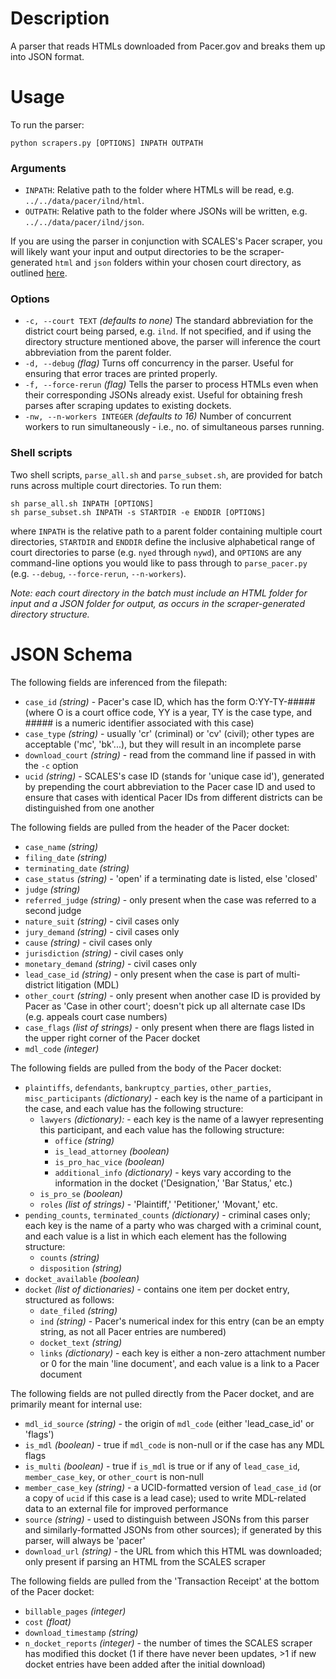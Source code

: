 # Description
A parser that reads HTMLs downloaded from Pacer.gov and breaks them up into JSON format.

# Usage
To run the parser:

    python scrapers.py [OPTIONS] INPATH OUTPATH
    
### Arguments
 - `INPATH`: Relative path to the folder where HTMLs will be read, e.g.   `../../data/pacer/ilnd/html`.
 - `OUTPATH`: Relative path to the folder where JSONs will be written, e.g.   `../../data/pacer/ilnd/json`.
 
If you are using the parser in conjunction with SCALES's Pacer scraper, you will likely want your input and output directories to be the scraper-generated `html` and `json` folders within your chosen court directory, as outlined [here](../downloader/README.md#directory-structure).

### Options
- `-c, --court TEXT` *(defaults to none)* The standard abbreviation for the district court being parsed, e.g. `ilnd`. If not specified, and if using the directory structure mentioned above, the parser will inference the court abbreviation from the parent folder.
- `-d, --debug` *(flag)* Turns off concurrency in the parser. Useful for ensuring that error traces are printed properly.
- `-f, --force-rerun` *(flag)* Tells the parser to process HTMLs even when their corresponding JSONs already exist. Useful for obtaining fresh parses after scraping updates to existing dockets.
- `-nw, --n-workers INTEGER` *(defaults to 16)* Number of concurrent workers to run simultaneously - i.e., no. of simultaneous parses running.

### Shell scripts
Two shell scripts, `parse_all.sh` and `parse_subset.sh`, are provided for batch runs across multiple court directories. To run them:

    sh parse_all.sh INPATH [OPTIONS]
    sh parse_subset.sh INPATH -s STARTDIR -e ENDDIR [OPTIONS]
    
where `INPATH` is the relative path to a parent folder containing multiple court directories, `STARTDIR` and `ENDDIR` define the inclusive alphabetical range of court directories to parse (e.g. `nyed` through `nywd`), and `OPTIONS` are any command-line options you would like to pass through to `parse_pacer.py` (e.g. `--debug`, `--force-rerun`, `--n-workers`).

*Note: each court directory in the batch must include an HTML folder for input and a JSON folder for output, as occurs in the scraper-generated directory structure.*

# JSON Schema
The following fields are inferenced from the filepath:
- `case_id` *(string)* - Pacer's case ID, which has the form O:YY-TY-##### (where O is a court office code, YY is a year, TY is the case type, and ##### is a numeric identifier associated with this case)
- `case_type` *(string)* - usually 'cr' (criminal) or 'cv' (civil); other types are acceptable ('mc', 'bk'...), but they will result in an incomplete parse
- `download_court` *(string)* - read from the command line if passed in with the `-c` option
- `ucid` *(string)* - SCALES's case ID (stands for 'unique case id'), generated by prepending the court abbreviation to the Pacer case ID and used to ensure that cases with identical Pacer IDs from different districts can be distinguished from one another

The following fields are pulled from the header of the Pacer docket:
- `case_name` *(string)*
- `filing_date` *(string)*
- `terminating_date` *(string)*
- `case_status` *(string)* - 'open' if a terminating date is listed, else 'closed'
- `judge` *(string)*
- `referred_judge` *(string)* - only present when the case was referred to a second judge
- `nature_suit` *(string)* - civil cases only
- `jury_demand` *(string)* - civil cases only
- `cause` *(string)* - civil cases only
- `jurisdiction` *(string)* - civil cases only
- `monetary_demand` *(string)* - civil cases only
- `lead_case_id` *(string)* - only present when the case is part of multi-district litigation (MDL)
- `other_court` *(string)* - only present when another case ID is provided by Pacer as 'Case in other court'; doesn't pick up all alternate case IDs (e.g. appeals court case numbers)
- `case_flags` *(list of strings)* - only present when there are flags listed in the upper right corner of the Pacer docket
- `mdl_code` *(integer)*

The following fields are pulled from the body of the Pacer docket:
- `plaintiffs`, `defendants`, `bankruptcy_parties`, `other_parties`, `misc_participants`  *(dictionary)* - each key is the name of a participant in the case, and each value has the following structure:
  - `lawyers` *(dictionary):* - each key is the name of a lawyer representing this participant, and each value has the following structure:
    - `office` *(string)*
    - `is_lead_attorney` *(boolean)*
    - `is_pro_hac_vice` *(boolean)*
    - `additional_info` *(dictionary)* - keys vary according to the information in the docket ('Designation,' 'Bar Status,' etc.)
  - `is_pro_se` *(boolean)*
  - `roles` *(list of strings)* - 'Plaintiff,' 'Petitioner,' 'Movant,' etc.
- `pending_counts`, `terminated_counts` *(dictionary)* - criminal cases only; each key is the name of a party who was charged with a criminal count, and each value is a list in which each element has the following structure:
  - `counts` *(string)*
  - `disposition` *(string)*
- `docket_available` *(boolean)*
- `docket` *(list of dictionaries)* - contains one item per docket entry, structured as follows:
  - `date_filed` *(string)*
  - `ind` *(string)* - Pacer's numerical index for this entry (can be an empty string, as not all Pacer entries are numbered)
  - `docket_text` *(string)*
  - `links` *(dictionary)* - each key is either a non-zero attachment number or 0 for the main 'line document', and each value is a link to a Pacer document

The following fields are not pulled directly from the Pacer docket, and are primarily meant for internal use:
- `mdl_id_source` *(string)* - the origin of `mdl_code` (either 'lead_case_id' or 'flags')
- `is_mdl` *(boolean)* - true if `mdl_code` is non-null or if the case has any MDL flags
- `is_multi` *(boolean)* - true if `is_mdl` is true or if any of `lead_case_id`, `member_case_key`, or `other_court` is non-null
- `member_case_key` *(string)* - a UCID-formatted version of `lead_case_id` (or a copy of `ucid` if this case is a lead case); used to write MDL-related data to an external file for improved performance
- `source` *(string)* - used to distinguish between JSONs from this parser and similarly-formatted JSONs from other sources); if generated by this parser, will always be 'pacer'
- `download_url` *(string)* - the URL from which this HTML was downloaded; only present if parsing an HTML from the SCALES scraper

The following fields are pulled from the 'Transaction Receipt' at the bottom of the Pacer docket:
- `billable_pages` *(integer)*
- `cost` *(float)*
- `download_timestamp` *(string)*
- `n_docket_reports` *(integer)* - the number of times the SCALES scraper has modified this docket (1 if there have never been updates, >1 if new docket entries have been added after the initial download)